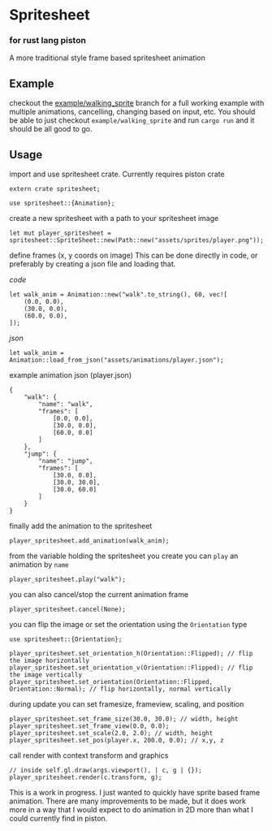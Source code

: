 # Spritesheet
### for rust lang piston

A more traditional style frame based spritesheet animation

## Example

checkout the [example/walking_sprite](https://github.com/ericandre615/piston-spritesheet/tree/example/walking_sprite) branch for a full working example with multiple animations, cancelling, changing based on input, etc.
You should be able to just checkout `example/walking_sprite` and run `cargo run` and it should be all good to go.

## Usage

import and use spritesheet crate. Currently requires piston crate
```
extern crate spritesheet;

use spritesheet::{Animation};
```

create a new spritesheet with a path to your spritesheet image
```
let mut player_spritesheet = spritesheet::SpriteSheet::new(Path::new("assets/sprites/player.png"));
```

define frames (x, y coords on image)
This can be done directly in code, or preferably by creating a json file and loading that.

*code*
```
let walk_anim = Animation::new("walk".to_string(), 60, vec![
    (0.0, 0.0),
    (30.0, 0.0),
    (60.0, 0.0),
]);
```

*json*
```
let walk_anim = Animation::load_from_json("assets/animations/player.json");
```

example animation json (player.json)
```
{
    "walk": {
        "name": "walk",
        "frames": [
            [0.0, 0.0],
            [30.0, 0.0],
            [60.0, 0.0]
        ]
    },
    "jump": {
        "name": "jump",
        "frames": [
            [30.0, 0.0],
            [30.0, 30.0],
            [30.0, 60.0]
        ]
    }
}
```

finally add the animation to the spritesheet
```
player_spritesheet.add_animation(walk_anim);
```

from the variable holding the spritesheet you create you can `play` an animation by `name`
```
player_spritesheet.play("walk");
```

you can also cancel/stop the current animation frame
```
player_spritesheet.cancel(None);
```

you can flip the image or set the orientation using the `Orientation` type
```
use spritesheet::{Orientation};

player_spritesheet.set_orientation_h(Orientation::Flipped); // flip the image horizontally
player_spritesheet.set_orientation_v(Orientation::Flipped); // flip the image vertically
player_spritesheet.set_orientation(Orientation::Flipped, Orientation::Normal); // flip horizontally, normal vertically
```

during update you can set framesize, frameview, scaling, and position
```
player_spritesheet.set_frame_size(30.0, 30.0); // width, height
player_spritesheet.set_frame_view(0.0, 0.0);
player_spritesheet.set_scale(2.0, 2.0); // width, height
player_spritesheet.set_pos(player.x, 200.0, 0.0); // x,y, z
```

call render with context transform and graphics
```
// inside self.gl.draw(args.viewport(), | c, g | {});
player_spritesheet.render(c.transform, g);
```

This is a work in progress. I just wanted to quickly have sprite based frame animation. There are many improvements
to be made, but it does work more in a way that I would expect to do animation in 2D more than what I could 
currently find in piston.
